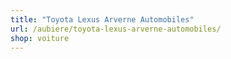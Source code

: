 ```yaml
---
title: "Toyota Lexus Arverne Automobiles"
url: /aubiere/toyota-lexus-arverne-automobiles/
shop: voiture
---
```

